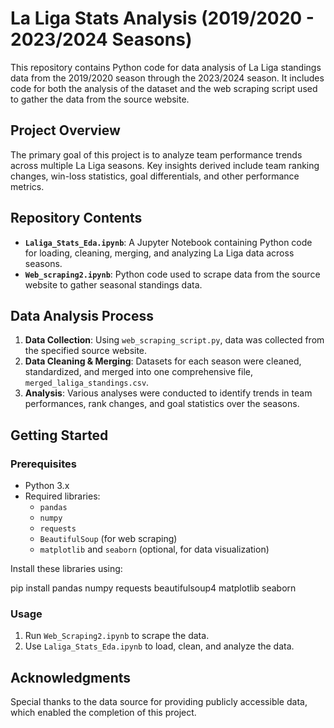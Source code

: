 
# La Liga Stats Analysis (2019/2020 - 2023/2024 Seasons)

This repository contains Python code for data analysis of La Liga standings data from the 2019/2020 season through the 2023/2024 season. It includes code for both the analysis of the dataset and the web scraping script used to gather the data from the source website.

## Project Overview

The primary goal of this project is to analyze team performance trends across multiple La Liga seasons. Key insights derived include team ranking changes, win-loss statistics, goal differentials, and other performance metrics.

## Repository Contents

- **`Laliga_Stats_Eda.ipynb`**: A Jupyter Notebook containing Python code for loading, cleaning, merging, and analyzing La Liga data across seasons.
- **`Web_scraping2.ipynb`**: Python code used to scrape data from the source website to gather seasonal standings data.


## Data Analysis Process

1. **Data Collection**: Using `web_scraping_script.py`, data was collected from the specified source website.
2. **Data Cleaning & Merging**: Datasets for each season were cleaned, standardized, and merged into one comprehensive file, `merged_laliga_standings.csv`.
3. **Analysis**: Various analyses were conducted to identify trends in team performances, rank changes, and goal statistics over the seasons.

## Getting Started

### Prerequisites

- Python 3.x
- Required libraries:
  - `pandas`
  - `numpy`
  - `requests`
  - `BeautifulSoup` (for web scraping)
  - `matplotlib` and `seaborn` (optional, for data visualization)

Install these libraries using:

pip install pandas numpy requests beautifulsoup4 matplotlib seaborn


### Usage

1. Run `Web_Scraping2.ipynb` to scrape the data.
2. Use `Laliga_Stats_Eda.ipynb` to load, clean, and analyze the data.



## Acknowledgments

Special thanks to the data source for providing publicly accessible data, which enabled the completion of this project.
